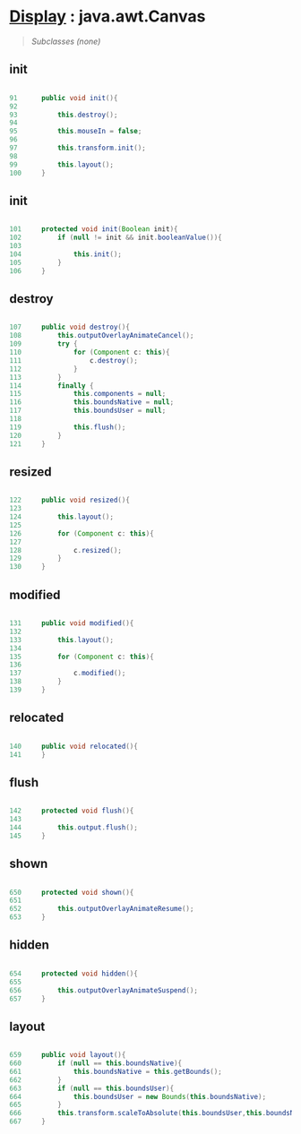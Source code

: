 # [Display](OperatorsDisplay.md) : java.awt.Canvas #

> _Subclasses (none)_

## init ##

```java

91	    public void init(){
92
93	        this.destroy();
94
95	        this.mouseIn = false;
96
97	        this.transform.init();
98
99	        this.layout();
100	    }
```

## init ##

```java

101	    protected void init(Boolean init){
102	        if (null != init && init.booleanValue()){
103
104	            this.init();
105	        }
106	    }
```

## destroy ##

```java

107	    public void destroy(){
108	        this.outputOverlayAnimateCancel();
109	        try {
110	            for (Component c: this){
111	                c.destroy();
112	            }
113	        }
114	        finally {
115	            this.components = null;
116	            this.boundsNative = null;
117	            this.boundsUser = null;
118
119	            this.flush();
120	        }
121	    }
```

## resized ##

```java

122	    public void resized(){
123
124	        this.layout();
125
126	        for (Component c: this){
127
128	            c.resized();
129	        }
130	    }
```

## modified ##

```java

131	    public void modified(){
132
133	        this.layout();
134
135	        for (Component c: this){
136
137	            c.modified();
138	        }
139	    }
```

## relocated ##

```java

140	    public void relocated(){
141	    }
```

## flush ##

```java

142	    protected void flush(){
143
144	        this.output.flush();
145	    }
```

## shown ##

```java

650	    protected void shown(){
651
652	        this.outputOverlayAnimateResume();
653	    }
```

## hidden ##

```java

654	    protected void hidden(){
655
656	        this.outputOverlayAnimateSuspend();
657	    }
```

## layout ##

```java

659	    public void layout(){
660	        if (null == this.boundsNative){
661	            this.boundsNative = this.getBounds();
662	        }
663	        if (null == this.boundsUser){
664	            this.boundsUser = new Bounds(this.boundsNative);
665	        }
666	        this.transform.scaleToAbsolute(this.boundsUser,this.boundsNative);
667	    }
```
